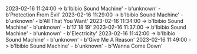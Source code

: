 2023-02-16 11:24:00 -> b'Ibibio Sound Machine' - b'unknown' - b'Protection From Evil'
2023-02-16 11:29:00 -> b'Ibibio Sound Machine' - b'unknown' - b'All That You Want'
2023-02-16 11:34:00 -> b'Ibibio Sound Machine' - b'unknown' - b'17 18 19'
2023-02-16 11:37:00 -> b'Ibibio Sound Machine' - b'unknown' - b'Electricity'
2023-02-16 11:42:00 -> b'Ibibio Sound Machine' - b'unknown' - b'Give Me A Reason'
2023-02-16 11:49:00 -> b'Ibibio Sound Machine' - b'unknown' - b'Wanna Come Down'
